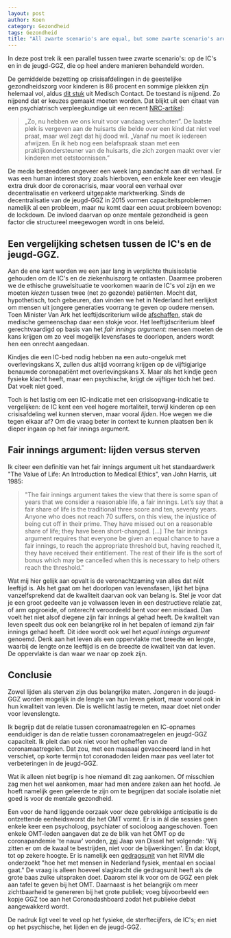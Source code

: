 ```yaml
---
layout: post
author: Koen
category: Gezondheid
tags: Gezondheid
title: "All zwarte scenario's are equal, but some zwarte scenario's are more equal than others?"
---
```

In deze post trek ik een parallel tussen twee zwarte scenario's: op de IC's en in de jeugd-GGZ, die op heel andere manieren behandeld worden. 

De gemiddelde bezetting op crisisafdelingen in de geestelijke gezondheidszorg voor kinderen is 86 procent en sommige plekken zijn helemaal vol, aldus <a href="https://www.medischcontact.nl/nieuws/laatste-nieuws/nieuwsartikel/psychische-zorg-jongeren-volledig-overgelopen-in-coronacrisis.htm" target="_blank">dit stuk</a> uit Medisch Contact. De toestand is nijpend. Zo nijpend dat er keuzes gemaakt moeten worden. Dat blijkt uit een citaat van een psychiatrisch verpleegkundige uit een recent <a href="https://www.nrc.nl/nieuws/2021/03/23/de-laatste-plek-is-s-ochtends-al-vergeven-a4036983 " target="_blank">NRC-artikel</a>:

<blockquote>„Zo, nu hebben we ons kruit voor vandaag verschoten”. De laatste plek is vergeven aan de huisarts die belde over een kind dat niet veel praat, maar wel zegt dat hij dood wil. „Vanaf nu moet ik iedereen afwijzen. En ik heb nog een belafspraak staan met een praktijkondersteuner van de huisarts, die zich zorgen maakt over vier kinderen met eetstoornissen.”</blockquote>

De media besteedden ongeveer een week lang aandacht aan dit verhaal. Er was een human interest story zoals hierboven, een enkele keer een vleugje extra druk door de coronacrisis, maar vooral een verhaal over decentralisatie en verkeerd uitgepakte marktwerking. Sinds de decentralisatie van de jeugd-GGZ in 2015 vormen capaciteitsproblemen namelijk al een probleem, maar nu komt daar een acuut probleem bovenop: de lockdown. De invloed daarvan op onze mentale gezondheid is geen factor die structureel meegewogen wordt in ons beleid. 

## Een vergelijking schetsen tussen de IC's en de jeugd-GGZ.

Aan de ene kant worden we een jaar lang in verplichte thuisisolatie gehouden om de IC's en de ziekenhuiszorg te ontlasten. Daarmee proberen we de ethische gruwelsituatie te voorkomen waarin de IC's vol zijn en we moeten <i>kiezen</i> tussen twee (net zo gezonde) patiënten. Mocht dat, hypothetisch, toch gebeuren, dan vinden we het in Nederland het eerlijkst om mensen uit jongere generaties voorrang te geven op oudere mensen. Toen Minister Van Ark het leeftijdscriterium wilde <a href="https://open-pilot.overheid.nl/Details/ronl-8be088de-544b-410f-b952-20020b9ade85/1?hit=24&thema=c_9a574af9&count=50" target="_blank">afschaffen</a>, stak de medische gemeenschap daar een stokje voor. Het leeftijdscriterium bleef gerechtvaardigd op basis van het <i>fair innings argument</i>: mensen moeten de kans krijgen om zo veel mogelijk levensfases te doorlopen, anders wordt hen een onrecht aangedaan.

Kindjes die een IC-bed nodig hebben na een auto-ongeluk met overlevingskans X, zullen dus altijd voorrang krijgen op de vijftigjarige benauwde coronapatiënt met overlevingskans X. Maar als het kindje geen fysieke klacht heeft, maar een psychische, krijgt de vijftiger tóch het bed. Dat voelt niet goed.

Toch is het lastig om een IC-indicatie met een crisisopvang-indicatie te vergelijken: de IC kent een veel hogere mortaliteit, terwijl kinderen op een crisisafdeling wel kunnen sterven, maar vooral <i>lijden</i>. Hoe wegen we die tegen elkaar af? Om die vraag beter in context te kunnen plaatsen ben ik dieper ingaan op het fair innings argument.

## Fair innings argument: lijden versus sterven
Ik citeer een definitie van het fair innings argument uit het standaardwerk "The Value of Life: An Introduction to Medical Ethics", van John Harris, uit 1985:

<blockquote>
"The fair innings argument takes the view that there is some span of years that we consider a reasonable life, a fair innings. Let’s say that a fair share of life is the traditional three score and ten, seventy years. Anyone who does not reach 70 suffers, on this view, the injustice of being cut off in their prime. They have missed out on a reasonable share of life; they have been short-changed. [...] The fair innings argument requires that everyone be given an equal chance to have a fair innings, to reach the appropriate threshold but, having reached it, they have received their entitlement. The rest of their life is the sort of bonus which may be cancelled when this is necessary to help others reach the threshold."
</blockquote>

Wat mij hier gelijk aan opvalt is de veronachtzaming van alles dat níét leeftijd is. Als het gaat om het doorlopen van levensfasen, lijkt het bijna vanzelfsprekend dat de kwaliteit daarvan ook van belang is. Stel je voor dat je een groot gedeelte van je volwassen leven in een destructieve relatie zat, of arm opgroeide, of onterecht veroordeeld bent voor een misdaad. Dan voelt het niet alsof diegene zijn fair innings al gehad heeft. De kwaliteit van leven speelt dus ook een belangrijke rol in het bepalen of iemand zijn fair innings gehad heeft. Dit idee wordt ook wel het <i>equal innings argument</i> genoemd. Denk aan het leven als een oppervlakte met breedte en lengte, waarbij de lengte onze leeftijd is en de breedte de kwaliteit van dat leven. De oppervlakte is dan waar we naar op zoek zijn. 



## Conclusie
Zowel lijden als sterven zijn dus belangrijke maten. Jongeren in de jeugd-GGZ worden mogelijk in de lengte van hun leven gekort, maar vooral ook in hun kwaliteit van leven. Die is wellicht lastig te meten, maar doet niet onder voor levenslengte. 

Ik begrijp dat de relatie tussen coronamaatregelen en IC-opnames eenduidiger is dan de relatie tussen coronamaatregelen en jeugd-GGZ capaciteit. Ik pleit dan ook niet voor het opheffen van de coronamaatregelen. Dat zou, met een massaal gevaccineerd land in het verschiet, op korte termijn tot coronadoden leiden maar pas veel later tot verbeteringen in de jeugd-GGZ. 

Wat ik alleen niet begrijp is hoe niemand dit zag aankomen. Of misschien zag men het wel aankomen, maar had men andere zaken aan het hoofd. Je hoeft namelijk geen geleerde te zijn om te begrijpen dat sociale isolatie niet goed is voor de mentale gezondheid. 

Een voor de hand liggende oorzaak voor deze gebrekkige anticipatie is de ontzettende eenheidsworst die het OMT vormt. Er is in ál die sessies geen enkele keer een psycholoog, psychiater of socioloog aangeschoven. Toen enkele OMT-leden aangaven dat ze de blik van het OMT op de coronapandemie 'te nauw' vonden, <a href="https://www.volkskrant.nl/kijkverder/v/2021/een-jaar-in-het-voetspoor-van-vijf-omt-leden-over-politieke-druk-bedreigingen-en-onderlinge-spanning~v420752/" target="_blank">zei</a> Jaap van Dissel het volgende: 'Wij zitten er om de kwaal te bestrijden, niet voor de bijwerkingen'. En dat klopt, tot op zekere hoogte. Er is namelijk een <a href="https://www.rivm.nl/coronavirus-covid-19/omt" target="_blank">gedragsunit</a> van het RIVM die onderzoekt "hoe het met mensen in Nederland fysiek, mentaal en sociaal gaat." De vraag is alleen hoeveel slagkracht die gedragsunit heeft als de grote baas zulke uitspraken doet. Daarom stel ik voor om de GGZ een plek aan tafel te geven bij het OMT. Daarnaast is het belangrijk om meer zichtbaarheid te genereren bij het grote publiek; voeg bijvoorbeeld een kopje GGZ toe aan het Coronadashboard zodat het publieke debat aangewakkerd wordt. 

De nadruk ligt veel te veel op het fysieke, de sterftecijfers, de IC's; en niet op het psychische, het lijden en de jeugd-GGZ. 